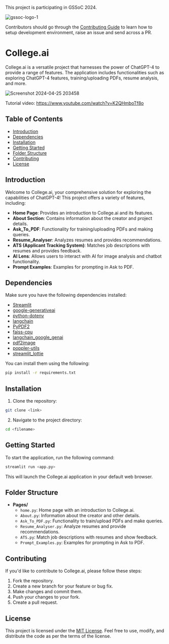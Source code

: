 This project is participating in GSSoC 2024.

![gssoc-logo-1](https://github.com/foss42/awesome-generative-ai-apis/assets/1382619/670b651a-15d7-4869-a4d1-6613df09fa37)

Contributors should go through the [Contributing Guide](https://github.com/foss42/api/blob/main/CONTRIBUTING.md) to learn how to setup development environment, raise an issue and send across a PR.

# College.ai

College.ai is a versatile project that harnesses the power of ChatGPT-4 to provide a range of features. The application includes functionalities such as exploring ChatGPT-4 features, training/uploading PDFs, resume analysis, and more.

![Screenshot 2024-04-25 203458](https://github.com/SurajSanap/College.ai-main/assets/101057653/46df4de6-4ee7-481c-b027-359a1597186c)

Tutorial video: https://www.youtube.com/watch?v=K2QHmboTf8o

## Table of Contents
- [Introduction](#introduction)
- [Dependencies](#dependencies)
- [Installation](#installation)
- [Getting Started](#getting-started)
- [Folder Structure](#folder-structure)
- [Contributing](#contributing)
- [License](#license)

## Introduction

Welcome to College.ai, your comprehensive solution for exploring the capabilities of ChatGPT-4! This project offers a variety of features, including:

- **Home Page**: Provides an introduction to College.ai and its features.
- **About Section**: Contains information about the creator and project details.
- **Ask_To_PDF**: Functionality for training/uploading PDFs and making queries.
- **Resume_Analyser**: Analyzes resumes and provides recommendations.
- **ATS (Applicant Tracking System)**: Matches job descriptions with resumes and provides feedback.
- **AI Lens**: Allows users to interact with AI for image analysis and chatbot functionality.
- **Prompt Examples**: Examples for prompting in Ask to PDF.

## Dependencies

Make sure you have the following dependencies installed:

- [Streamlit](https://streamlit.io/)
- [google-generativeai](https://github.com/googleapis/python-generators)
- [python-dotenv](https://github.com/theskumar/python-dotenv)
- [langchain](https://github.com/lukasschwab/langchain)
- [PyPDF2](https://pythonhosted.org/PyPDF2/)
- [faiss-cpu](https://github.com/facebookresearch/faiss)
- [langchain_google_genai](https://github.com/googleapis/python-generators)
- [pdf2image](https://github.com/Belval/pdf2image)
- [poppler-utils](https://poppler.freedesktop.org/)
- [streamlit_lottie](https://github.com/okld/streamlit-lottie)

You can install them using the following:

```bash
pip install -r requirements.txt
```

## Installation

1. Clone the repository:

```bash
git clone <link>
```

2. Navigate to the project directory:

```bash
cd <filename>
```

## Getting Started

To start the application, run the following command:

```bash
streamlit run <app.py>
```

This will launch the College.ai application in your default web browser.

## Folder Structure

- **Pages/**
  - `home.py`: Home page with an introduction to College.ai.
  - `About.py`: Information about the creator and other details.
  - `Ask_To_PDF.py`: Functionality to train/upload PDFs and make queries.
  - `Resume_Analyser.py`: Analyze resumes and provide recommendations.
  - `ATS.py`: Match job descriptions with resumes and show feedback.
  - `Prompt_Examples.py`: Examples for prompting in Ask to PDF.

## Contributing

If you'd like to contribute to College.ai, please follow these steps:

1. Fork the repository.
2. Create a new branch for your feature or bug fix.
3. Make changes and commit them.
4. Push your changes to your fork.
5. Create a pull request.

## License

This project is licensed under the [MIT License](LICENSE). Feel free to use, modify, and distribute the code as per the terms of the license.
